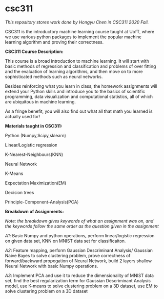 # csc311
*This repository stores work done by Hongyu Chen in CSC311 2020 Fall.*

CSC311 is the introductory machine learning course taught at UofT, where we use various python packages to implement the popular machine learning algorithm
and proving their correctness.

**CSC311 Course Description:**

This course is a broad introduction to machine learning.  It will start with basic methods of regression and classification and problems of over fitting and 
the evaluation of learning algorithms, and then move on to more sophisticated methods such as neural networks.

Besides reinforcing what you learn in class, the homework assignments will extend your Python skills and introduce you to the basics of scientific programming,
data visualization and computational statistics, all of which are ubiquitous in machine learning. 

As a fringe benefit, you will also find out what all that math you learned is actually used for!

**Materials taught in CSC311:**

Python (Numpy,Scipy,sklearn)

Linear/Logistic regression

K-Nearest-Neighbours(KNN)

Neural Network

K-Means

Expectation Maximization(EM)

Decision trees

Principle-Component-Analysis(PCA)

**Breakdown of Assignments:**

*Note: the breakdown gives keywords of what an assignment was on, and the keywords follow the same order as the question given in the assignment*

*A1*: Basic Numpy and python operations, perform linear/logistic regression on given data set, KNN on MNIST data set for classificaiton.

*A2*: Feature mapping, perform Gaussian Descriminant Analysis/ Gaussian Naive Bayes to solve clustering problem, prove correctness of forward/backward propogation of Neural Network, build 2 layers shallow Neural Network with basic Numpy operations.

*A3*: Implement PCA and use it to reduce the dimensionality of MNIST data set, find the best regularization term for Gaussian Descriminant Analysis model, 
use K-means to solve clustering problem on a 3D dataset, use EM to solve clustering problem on a 3D dataset
